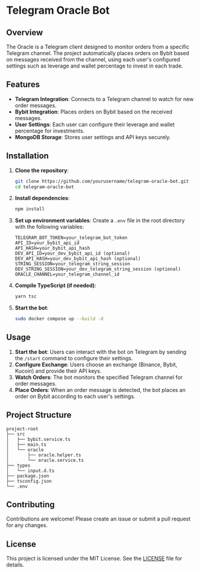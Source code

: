 # Telegram Oracle Bot

## Overview

The Oracle is a Telegram client designed to monitor orders from a specific Telegram channel. The project automatically places orders on Bybit based on messages received from the channel, using each user's configured settings such as leverage and wallet percentage to invest in each trade.

## Features

- **Telegram Integration**: Connects to a Telegram channel to watch for new order messages.
- **Bybit Integration**: Places orders on Bybit based on the received messages.
- **User Settings**: Each user can configure their leverage and wallet percentage for investments.
- **MongoDB Storage**: Stores user settings and API keys securely.

## Installation

1. **Clone the repository**:
   ```bash
   git clone https://github.com/yourusername/telegram-oracle-bot.git
   cd telegram-oracle-bot
   ```

2. **Install dependencies**:
   ```bash
   npm install
   ```

3. **Set up environment variables**:
   Create a `.env` file in the root directory with the following variables:
   ```env
   TELEGRAM_BOT_TOKEN=your_telegram_bot_token
   API_ID=your_bybit_api_id
   API_HASH=your_bybit_api_hash
   DEV_API_ID=your_dev_bybit_api_id (optional)
   DEV_API_HASH=your_dev_bybit_api_hash (optional)
   STRING_SESSION=your_telegram_string_session
   DEV_STRING_SESSION=your_dev_telegram_string_session (optional)
   ORACLE_CHANNEL=your_telegram_channel_id
   ```

4. **Compile TypeScript (if needed)**:
   ```bash
   yarn tsc
   ```

5. **Start the bot**:
   ```bash
   sudo docker compose up --build -d
   ```

## Usage

1. **Start the bot**: Users can interact with the bot on Telegram by sending the `/start` command to configure their settings.
2. **Configure Exchange**: Users choose an exchange (Binance, Bybit, Kucoin) and provide their API keys.
3. **Watch Orders**: The bot monitors the specified Telegram channel for order messages.
4. **Place Orders**: When an order message is detected, the bot places an order on Bybit according to each user's settings.

## Project Structure

```
project-root
├── src
│   ├── bybit.service.ts
│   ├── main.ts
│   └── oracle
│       ├── oracle.helper.ts
│       └── oracle.service.ts
├── types
│   └── input.d.ts
├── package.json
├── tsconfig.json
└── .env
```

## Contributing

Contributions are welcome! Please create an issue or submit a pull request for any changes.

## License

This project is licensed under the MIT License. See the [LICENSE](LICENSE) file for details.